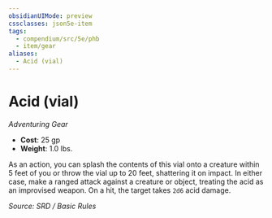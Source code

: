 ```yaml
---
obsidianUIMode: preview
cssclasses: json5e-item
tags:
  - compendium/src/5e/phb
  - item/gear
aliases:
  - Acid (vial)
---
```

# Acid (vial)
*Adventuring Gear*  

- **Cost**: 25 gp
- **Weight**: 1.0 lbs.

As an action, you can splash the contents of this vial onto a creature within 5 feet of you or throw the vial up to 20 feet, shattering it on impact. In either case, make a ranged attack against a creature or object, treating the acid as an improvised weapon. On a hit, the target takes `2d6` acid damage.

*Source: SRD / Basic Rules*